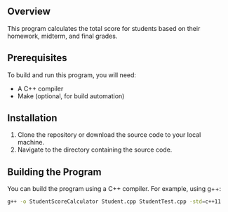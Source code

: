 
## Overview

This program calculates the total score for students based on their homework, midterm, and final grades. 

## Prerequisites

To build and run this program, you will need:

- A C++ compiler 
- Make (optional, for build automation)

## Installation

1. Clone the repository or download the source code to your local machine.
2. Navigate to the directory containing the source code.

## Building the Program

You can build the program using a C++ compiler. For example, using g++:

```bash
g++ -o StudentScoreCalculator Student.cpp StudentTest.cpp -std=c++11
